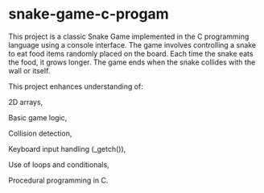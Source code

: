 # snake-game-c-progam
This project is a classic Snake Game implemented in the C programming language using a console interface. The game involves controlling a snake to eat food items randomly placed on the board. Each time the snake eats the food, it grows longer. The game ends when the snake collides with the wall or itself.

This project enhances understanding of:

2D arrays,

Basic game logic,

Collision detection,

Keyboard input handling (_getch()),

Use of loops and conditionals,

Procedural programming in C.
